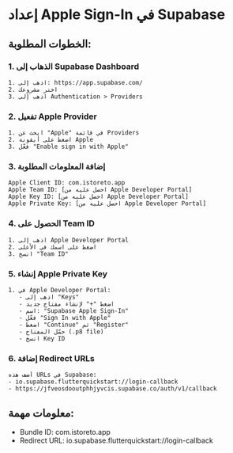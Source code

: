 # إعداد Apple Sign-In في Supabase

## الخطوات المطلوبة:

### 1. الذهاب إلى Supabase Dashboard
```
1. اذهب إلى: https://app.supabase.com/
2. اختر مشروعك
3. اذهب إلى Authentication > Providers
```

### 2. تفعيل Apple Provider
```
1. ابحث عن "Apple" في قائمة Providers
2. اضغط على أيقونة Apple
3. فعّل "Enable sign in with Apple"
```

### 3. إضافة المعلومات المطلوبة
```
Apple Client ID: com.istoreto.app
Apple Team ID: [احصل عليه من Apple Developer Portal]
Apple Key ID: [احصل عليه من Apple Developer Portal]
Apple Private Key: [احصل عليه من Apple Developer Portal]
```

### 4. الحصول على Team ID
```
1. اذهب إلى Apple Developer Portal
2. اضغط على اسمك في الأعلى
3. انسخ "Team ID"
```

### 5. إنشاء Apple Private Key
```
1. في Apple Developer Portal:
   - اذهب إلى "Keys"
   - اضغط "+" لإنشاء مفتاح جديد
   - اسم: "Supabase Apple Sign-In"
   - فعّل "Sign In with Apple"
   - اضغط "Continue" ثم "Register"
   - حمّل المفتاح (.p8 file)
   - انسخ Key ID
```

### 6. إضافة Redirect URLs
```
أضف هذه URLs في Supabase:
- io.supabase.flutterquickstart://login-callback
- https://jfveosdooutphhjyvcis.supabase.co/auth/v1/callback
```

## معلومات مهمة:
- Bundle ID: com.istoreto.app
- Redirect URL: io.supabase.flutterquickstart://login-callback
